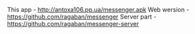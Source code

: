This app - http://antoxa106.pp.ua/messenger.apk
Web wersion - https://github.com/ragaban/messenger
Server part - https://github.com/ragaban/messenger-server
